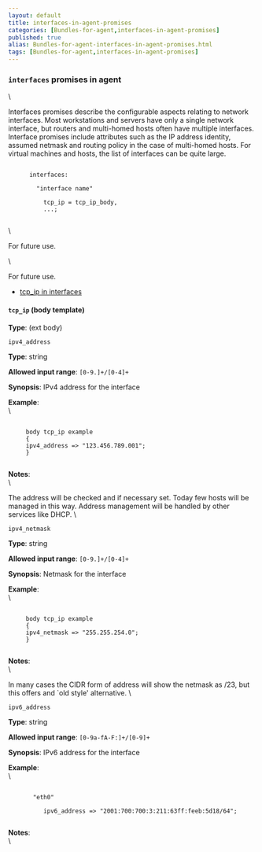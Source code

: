 ```yaml
---
layout: default
title: interfaces-in-agent-promises
categories: [Bundles-for-agent,interfaces-in-agent-promises]
published: true
alias: Bundles-for-agent-interfaces-in-agent-promises.html
tags: [Bundles-for-agent,interfaces-in-agent-promises]
---
```


### `interfaces` promises in agent

\

Interfaces promises describe the configurable aspects relating to
network interfaces. Most workstations and servers have only a single
network interface, but routers and multi-homed hosts often have multiple
interfaces. Interface promises include attributes such as the IP address
identity, assumed netmask and routing policy in the case of multi-homed
hosts. For virtual machines and hosts, the list of interfaces can be
quite large.

~~~~ {.smallexample}
     
      interfaces:
     
        "interface name"
     
          tcp_ip = tcp_ip_body,
          ...;
     
~~~~

\

For future use.

\

For future use.

-   [tcp\_ip in interfaces](#tcp_005fip-in-interfaces)

#### `tcp_ip` (body template)

**Type**: (ext body)

`ipv4_address`

**Type**: string

**Allowed input range**: `[0-9.]+/[0-4]+`

**Synopsis**: IPv4 address for the interface

**Example**:\
 \

~~~~ {.verbatim}
     
     body tcp_ip example
     {
     ipv4_address => "123.456.789.001";
     }
     
~~~~

**Notes**:\
 \

The address will be checked and if necessary set. Today few hosts will
be managed in this way. Address management will be handled by other
services like DHCP. \

`ipv4_netmask`

**Type**: string

**Allowed input range**: `[0-9.]+/[0-4]+`

**Synopsis**: Netmask for the interface

**Example**:\
 \

~~~~ {.verbatim}
     
     body tcp_ip example
     {
     ipv4_netmask => "255.255.254.0";
     }
     
~~~~

**Notes**:\
 \

In many cases the CIDR form of address will show the netmask as /23, but
this offers and \`old style' alternative. \

`ipv6_address`

**Type**: string

**Allowed input range**: `[0-9a-fA-F:]+/[0-9]+`

**Synopsis**: IPv6 address for the interface

**Example**:\
 \

~~~~ {.verbatim}
     
       "eth0"
     
          ipv6_address => "2001:700:700:3:211:63ff:feeb:5d18/64";
     
~~~~

**Notes**:\
 \
